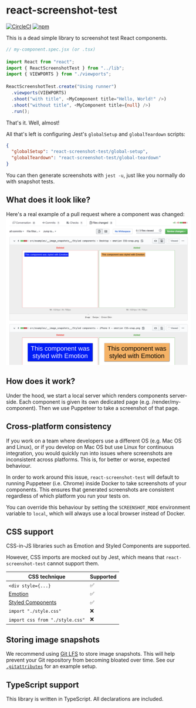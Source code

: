 # react-screenshot-test

[![CircleCI](https://img.shields.io/circleci/build/github/fwouts/react-screenshot-test)](https://circleci.com/gh/fwouts/react-screenshot-test/tree/master)
[![npm](https://img.shields.io/npm/v/react-screenshot-test)](https://www.npmjs.com/package/react-screenshot-test)

This is a dead simple library to screenshot test React components.

```typescript
// my-component.spec.jsx (or .tsx)

import React from "react";
import { ReactScreenshotTest } from "../lib";
import { VIEWPORTS } from "./viewports";

ReactScreenshotTest.create("Using runner")
  .viewports(VIEWPORTS)
  .shoot("with title", <MyComponent title="Hello, World!" />)
  .shoot("without title", <MyComponent title={null} />)
  .run();
```

That's it. Well, almost!

All that's left is configuring Jest's `globalSetup` and `globalTeardown` scripts:

```json
{
  "globalSetup": "react-screenshot-test/global-setup",
  "globalTeardown": "react-screenshot-test/global-teardown"
}
```

You can then generate screenshots with `jest -u`, just like you normally do with
snapshot tests.

## What does it look like?

Here's a real example of a pull request where a component was changed:
[![Example PR](example-pr.png)](https://github.com/fwouts/react-screenshot-test/pull/12/files#diff-e61c081cbc935befbe8d3333de26ff6d)

## How does it work?

Under the hood, we start a local server which renders components server-side. Each component is given its own dedicated page (e.g. /render/my-component). Then we use Puppeteer to take a screenshot of that page.

## Cross-platform consistency

If you work on a team where developers use a different OS (e.g. Mac OS and
Linux), or if you develop on Mac OS but use Linux for continuous integration,
you would quickly run into issues where screenshots are inconsistent across
platforms. This is, for better or worse, expected behaviour.

In order to work around this issue, `react-screenshot-test` will default to
running Puppeteer (i.e. Chrome) inside Docker to take screenshots of your
components. This ensures that generated screenshots are consistent regardless of
which platform you run your tests on.

You can override this behaviour by setting the `SCREENSHOT_MODE` environment
variable to `local`, which will always use a local browser instead of Docker.

## CSS support

CSS-in-JS libraries such as Emotion and Styled Components are supported.

However, CSS imports are mocked out by Jest, which means that `react-screenshot-test` cannot support them.

| CSS technique                                          | Supported |
| ------------------------------------------------------ | --------- |
| `<div style={...}`                                     | ✅        |
| [Emotion](https://emotion.sh)                          | ✅        |
| [Styled Components](https://www.styled-components.com) | ✅        |
| `import "./style.css"`                                 | ❌        |
| `import css from "./style.css"`                        | ❌        |

## Storing image snapshots

We recommend using [Git LFS](https://git-lfs.github.com) to store image
snapshots. This will help prevent your Git repository from becoming bloated over time. See our [`.gitattributes`](.gitattributes) for an example setup.

## TypeScript support

This library is written in TypeScript. All declarations are included.
